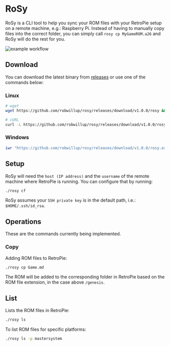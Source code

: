 # RoSy

RoSy is a CLI tool to help you sync your ROM files with your RetroPie setup
on a remote machine, e.g.: Raspberry Pi.
Instead of having to manually copy files into the correct folder, you can simply call
`rosy cp MyGameROM.a26` and RoSy will do the rest for you.

![example workflow](https://github.com/robwillup/rosy/actions/workflows/build.yml/badge.svg)

## Download

You can download the latest binary from [releases](https://github.com/robwillup/rosy/releases) or use one of the commands below:

### Linux

```bash
# wget
wget https://github.com/robwillup/rosy/releases/download/v1.0.0/rosy && chmod +x rosy
```

```bash
# cURL
curl -L https://github.com/robwillup/rosy/releases/download/v1.0.0/rosy -o rosy && chmod +x rosy
```

### Windows

```powershell
iwr "https://github.com/robwillup/rosy/releases/download/v1.0.0/rosy.exe" -o "rosy.exe"
```

## Setup

RoSy will need the `host (IP address)` and the `username` of the remote machine where RetroPie is running. You can configure that by running:

```bash
./rosy cf
```

RoSy assumes your `SSH private key` is in the default path, i.e.: `$HOME/.ssh/id_rsa`.

## Operations

These are the commands currently being implemented.

### Copy

Adding ROM files to RetroPie:

```bash
./rosy cp Game.md
```

The ROM will be added to the corresponding folder in RetroPie based on
the ROM file extension, in the case above `/genesis`.

## List

Lists the ROM files in RetroPie:

```bash
./rosy ls
```

To list ROM files for specific platforms:

```bash
./rosy ls -p mastersystem
```
